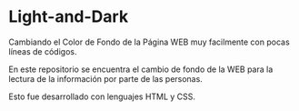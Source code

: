 # Light-and-Dark
Cambiando el Color de Fondo de la Página WEB muy facilmente con pocas líneas de códigos.

En este repositorio se encuentra el cambio de fondo de la WEB para la lectura de la información por parte de las personas.

Esto fue desarrollado con lenguajes HTML y CSS.
